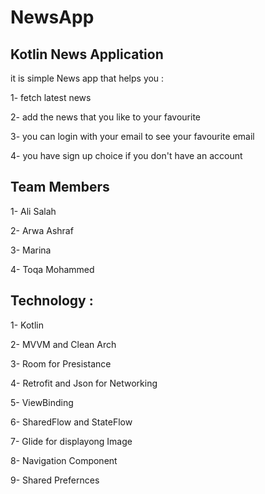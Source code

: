 # NewsApp
## Kotlin News Application 

it is simple News app that helps you :

1- fetch latest news

2- add the news that you like to your favourite 

3- you can login with your email to see your favourite email 

4- you have sign up choice if you don't have an account 

## Team Members

1- Ali Salah

2- Arwa Ashraf

3- Marina 

4- Toqa Mohammed


## Technology :

1- Kotlin 

2- MVVM and Clean Arch

3- Room for Presistance 

4- Retrofit and Json for Networking

5- ViewBinding 

6- SharedFlow and StateFlow

7- Glide for displayong Image

8- Navigation Component

9- Shared Prefernces 

